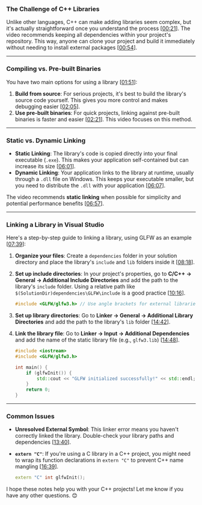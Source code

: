 ### The Challenge of C++ Libraries

Unlike other languages, C++ can make adding libraries seem complex, but it's actually straightforward once you understand the process \[[00:21](http://www.youtube.com/watch?v=or1dAmUO8k0&t=21)\]. The video recommends keeping all dependencies within your project's repository. This way, anyone can clone your project and build it immediately without needing to install external packages \[[00:54](http://www.youtube.com/watch?v=or1dAmUO8k0&t=54)\].

-----

### Compiling vs. Pre-built Binaries

You have two main options for using a library \[[01:51](http://www.youtube.com/watch?v=or1dAmUO8k0&t=111)\]:

1.  **Build from source**: For serious projects, it's best to build the library's source code yourself. This gives you more control and makes debugging easier \[[02:05](http://www.youtube.com/watch?v=or1dAmUO8k0&t=125)\].
2.  **Use pre-built binaries**: For quick projects, linking against pre-built binaries is faster and easier \[[02:21](http://www.youtube.com/watch?v=or1dAmUO8k0&t=141)\]. This video focuses on this method.

-----

### Static vs. Dynamic Linking

  * **Static Linking**: The library's code is copied directly into your final executable (`.exe`). This makes your application self-contained but can increase its size \[[06:01](http://www.youtube.com/watch?v=or1dAmUO8k0&t=361)\].
  * **Dynamic Linking**: Your application links to the library at runtime, usually through a `.dll` file on Windows. This keeps your executable smaller, but you need to distribute the `.dll` with your application \[[06:07](http://www.youtube.com/watch?v=or1dAmUO8k0&t=367)\].

The video recommends **static linking** when possible for simplicity and potential performance benefits \[[06:57](http://www.youtube.com/watch?v=or1dAmUO8k0&t=417)\].

-----

### Linking a Library in Visual Studio

Here's a step-by-step guide to linking a library, using GLFW as an example \[[07:39](http://www.youtube.com/watch?v=or1dAmUO8k0&t=459)\]:

1.  **Organize your files**: Create a `dependencies` folder in your solution directory and place the library's `include` and `lib` folders inside it \[[08:18](http://www.youtube.com/watch?v=or1dAmUO8k0&t=498)\].

2.  **Set up include directories**: In your project's properties, go to **C/C++ -\> General -\> Additional Include Directories** and add the path to the library's `include` folder. Using a relative path like `$(SolutionDir)dependencies\GLFW\include` is a good practice \[[10:16](http://www.youtube.com/watch?v=or1dAmUO8k0&t=616)\].

    ```cpp
    #include <GLFW/glfw3.h> // Use angle brackets for external libraries
    ```

3.  **Set up library directories**: Go to **Linker -\> General -\> Additional Library Directories** and add the path to the library's `lib` folder \[[14:42](http://www.youtube.com/watch?v=or1dAmUO8k0&t=882)\].

4.  **Link the library file**: Go to **Linker -\> Input -\> Additional Dependencies** and add the name of the static library file (e.g., `glfw3.lib`) \[[14:48](http://www.youtube.com/watch?v=or1dAmUO8k0&t=888)\].

    ```cpp
    #include <iostream>
    #include <GLFW/glfw3.h>

    int main() {
        if (glfwInit()) {
            std::cout << "GLFW initialized successfully!" << std::endl;
        }
        return 0;
    }
    ```

-----

### Common Issues

  * **Unresolved External Symbol**: This linker error means you haven't correctly linked the library. Double-check your library paths and dependencies \[[13:40](http://www.youtube.com/watch?v=or1dAmUO8k0&t=820)\].

  * **`extern "C"`**: If you're using a C library in a C++ project, you might need to wrap its function declarations in `extern "C"` to prevent C++ name mangling \[[16:39](http://www.youtube.com/watch?v=or1dAmUO8k0&t=999)\].

    ```cpp
    extern "C" int glfwInit();
    ```

I hope these notes help you with your C++ projects\! Let me know if you have any other questions. 😊
